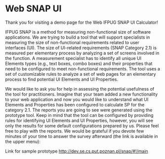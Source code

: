 # Web SNAP UI
Thank you for visiting a demo page for the Web IFPUG SNAP UI Calculator!

IFPUG SNAP is a method for measuring non-functional size of software applications. We are trying to build a tool that will support specialists in measuring the size of non-functional requirements related to user interfaces (UI). The size of UI-related requirements (SNAP Category 2.1) is measured per elementary process by analyzing a set of screens involved in the function. A measurement specialist has to identify all unique UI Elements types (e.g., text boxes, combo boxes) and their properties that need to be configured to meet non-functional requirements. The tool uses a set of customizable rules to analyze a set of web pages for an elementary process to find potential UI Elements and UI Properties.

We would like to ask you for help in assessing the potential usefulness of the tool for practitioners. Imagine that your team added a new functionality to your web application and now you would like to understand what UI Elements and Properties has been configured to calculate SP for the category 2.1. The reports you are going to see were generated using the prototype tool. Keep in mind that the tool can be configured by providing rules for identifying UI Elements and UI Properties, however, you will see only the results for some default configurations prepared by us. Please feel free to play with the reports. We would be grateful if you devote few minutes of your time to answer the survey afterward (the link is available in the upper menu):

Link for sample prototype
http://dev.se.cs.put.poznan.pl/snap/#!/main
